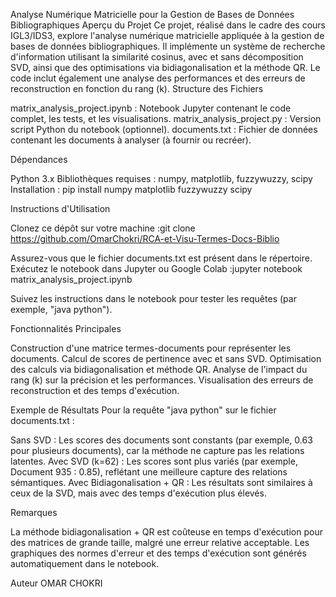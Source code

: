 Analyse Numérique Matricielle pour la Gestion de Bases de Données Bibliographiques
Aperçu du Projet
Ce projet, réalisé dans le cadre des cours IGL3/IDS3, explore l'analyse numérique matricielle appliquée à la gestion de bases de données bibliographiques. Il implémente un système de recherche d'information utilisant la similarité cosinus, avec et sans décomposition SVD, ainsi que des optimisations via bidiagonalisation et la méthode QR. Le code inclut également une analyse des performances et des erreurs de reconstruction en fonction du rang (k).
Structure des Fichiers

matrix_analysis_project.ipynb : Notebook Jupyter contenant le code complet, les tests, et les visualisations.
matrix_analysis_project.py : Version script Python du notebook (optionnel).
documents.txt : Fichier de données contenant les documents à analyser (à fournir ou recréer).

Dépendances

Python 3.x
Bibliothèques requises : numpy, matplotlib, fuzzywuzzy, scipy
Installation :  pip install numpy matplotlib fuzzywuzzy scipy



Instructions d'Utilisation

Clonez ce dépôt sur votre machine :git clone https://github.com/OmarChokri/RCA-et-Visu-Termes-Docs-Biblio


Assurez-vous que le fichier documents.txt est présent dans le répertoire.
Exécutez le notebook dans Jupyter ou Google Colab :jupyter notebook matrix_analysis_project.ipynb


Suivez les instructions dans le notebook pour tester les requêtes (par exemple, "java python").

Fonctionnalités Principales

Construction d'une matrice termes-documents pour représenter les documents.
Calcul de scores de pertinence avec et sans SVD.
Optimisation des calculs via bidiagonalisation et méthode QR.
Analyse de l'impact du rang (k) sur la précision et les performances.
Visualisation des erreurs de reconstruction et des temps d'exécution.

Exemple de Résultats
Pour la requête "java python" sur le fichier documents.txt :

Sans SVD : Les scores des documents sont constants (par exemple, 0.63 pour plusieurs documents), car la méthode ne capture pas les relations latentes.
Avec SVD (k=62) : Les scores sont plus variés (par exemple, Document 935 : 0.85), reflétant une meilleure capture des relations sémantiques.
Avec Bidiagonalisation + QR : Les résultats sont similaires à ceux de la SVD, mais avec des temps d'exécution plus élevés.

Remarques

La méthode bidiagonalisation + QR est coûteuse en temps d'exécution pour des matrices de grande taille, malgré une erreur relative acceptable.
Les graphiques des normes d'erreur et des temps d'exécution sont générés automatiquement dans le notebook.

Auteur
OMAR CHOKRI

